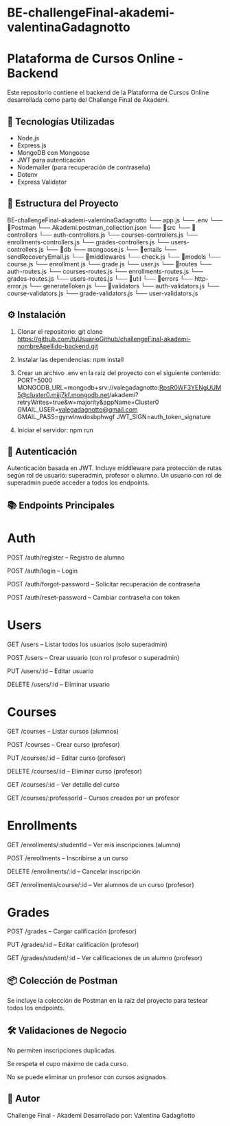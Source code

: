 # BE-challengeFinal-akademi-valentinaGadagnotto

# Plataforma de Cursos Online - Backend

Este repositorio contiene el backend de la Plataforma de Cursos Online desarrollada como parte del Challenge Final de Akademi.

## 🚀 Tecnologías Utilizadas

- Node.js
- Express.js
- MongoDB con Mongoose
- JWT para autenticación
- Nodemailer (para recuperación de contraseña)
- Dotenv
- Express Validator



## 📁 Estructura del Proyecto
BE-challengeFinal-akademi-valentinaGadagnotto
└── app.js
└── .env
└── 📁Postman
    └── Akademi.postman_collection.json
└── 📁src
    └── 📁controllers
        └── auth-controllers.js
        └── courses-controllers.js
        └── enrollments-controllers.js
        └── grades-controllers.js
        └── users-controllers.js
    └── 📁db
        └── mongoose.js
    └── 📁emails
        └── sendRecoveryEmail.js
    └── 📁middlewares
        └── check.js
    └── 📁models
        └── course.js
        └── enrollment.js
        └── grade.js
        └── user.js
    └── 📁routes
        └── auth-routes.js
        └── courses-routes.js
        └── enrollments-routes.js
        └── grades-routes.js
        └── users-routes.js
    └── 📁util
        └── 📁errors
            └── http-error.js
        └── generateToken.js
        └── 📁validators
            └── auth-validators.js
            └── course-validators.js
            └── grade-validators.js
            └── user-validators.js

## ⚙️ Instalación

1. Clonar el repositorio:
    git clone https://github.com/tuUsuarioGithub/challengeFinal-akademi-nombreApellido-backend.git

2. Instalar las dependencias:
    npm install

3. Crear un archivo .env en la raíz del proyecto con el siguiente contenido:
    PORT=5000
    MONGODB_URL=mongodb+srv://valegadagnotto:RpsR0WF3YENgUUM5@cluster0.mjjj7kf.mongodb.net/akademi?retryWrites=true&w=majority&appName=Cluster0
    GMAIL_USER=valegadagnotto@gmail.com
    GMAIL_PASS=gyrwlnwdosbphwgf
    JWT_SIGN=auth_token_signature

4. Iniciar el servidor:
    npm run

## 🔐 Autenticación

Autenticación basada en JWT. Incluye middleware para protección de rutas según rol de usuario: superadmin, profesor o alumno. Un usuario con rol de superadmin puede acceder a todos los endpoints.

## 📚 Endpoints Principales
# Auth
POST /auth/register – Registro de alumno

POST /auth/login – Login

POST /auth/forgot-password – Solicitar recuperación de contraseña

POST /auth/reset-password – Cambiar contraseña con token

# Users
GET /users – Listar todos los usuarios (solo superadmin)

POST /users – Crear usuario (con rol profesor o superadmin)

PUT /users/:id – Editar usuario

DELETE /users/:id – Eliminar usuario

# Courses
GET /courses – Listar cursos (alumnos)

POST /courses – Crear curso (profesor)

PUT /courses/:id – Editar curso (profesor)

DELETE /courses/:id – Eliminar curso (profesor)

GET /courses/:id – Ver detalle del curso

GET /courses/:professorId – Cursos creados por un profesor

# Enrollments
GET /enrollments/:studentId – Ver mis inscripciones (alumno)

POST /enrollments – Inscribirse a un curso

DELETE /enrollments/:id – Cancelar inscripción

GET /enrollments/course/:id – Ver alumnos de un curso (profesor)

# Grades
POST /grades – Cargar calificación (profesor)

PUT /grades/:id – Editar calificación (profesor)

GET /grades/student/:id – Ver calificaciones de un alumno (profesor)

## 📦 Colección de Postman
Se incluye la colección de Postman en la raíz del proyecto para testear todos los endpoints.

## 🛠️ Validaciones de Negocio
No permiten inscripciones duplicadas.

Se respeta el cupo máximo de cada curso.

No se puede eliminar un profesor con cursos asignados.

## 📝 Autor
Challenge Final - Akademi
Desarrollado por: Valentina Gadagñotto